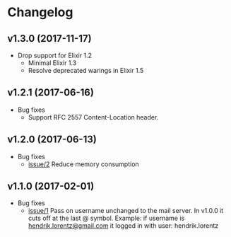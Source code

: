 # Changelog

## v1.3.0 (2017-11-17)

* Drop support for Elixir 1.2
  * Minimal Elixir 1.3
  * Resolve deprecated warings in Elixir 1.5

## v1.2.1 (2017-06-16)

* Bug fixes
  * Support RFC 2557 Content-Location header.

## v1.2.0 (2017-06-13)

* Bug fixes
  * [issue/2](https://github.com/nico-amsterdam/pop3mail/issues/2) Reduce memory consumption

## v1.1.0 (2017-02-01)

* Bug fixes
  * [issue/1](https://github.com/nico-amsterdam/pop3mail/issues/1) Pass on username unchanged to the mail server. In v1.0.0 it cuts off at the last @ symbol. Example: if username is hendrik.lorentz@gmail.com it logged in with user: hendrik.lorentz
